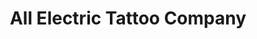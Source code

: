 ---
title: "All Electric Tattoo Company"
url: /highcliffe/all-electric-tattoo-company/
shop: Tattoo
---